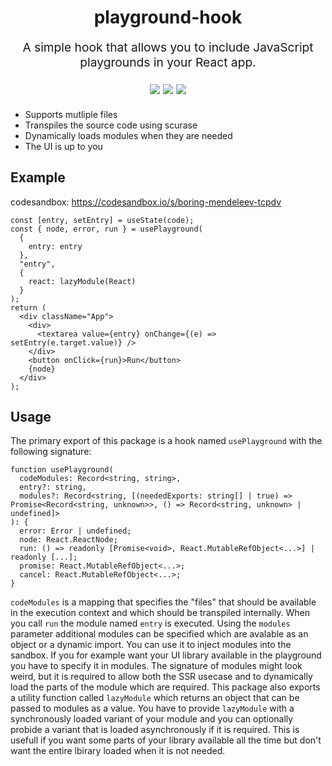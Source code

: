 <h1 align="center">
  playground-hook
  <br>
</h1>
<p align="center" style="font-size: 1.2rem;">
 A simple hook that allows you to include JavaScript playgrounds in your React app. 
</p>
<p align="center" style="font-size: 1.2rem;">
  <img src="https://img.shields.io/npm/v/playground-hook">
  <img src="https://img.shields.io/bundlephobia/minzip/playground-hook">
  <img src="https://img.shields.io/bundlephobia/min/playground-hook">
</p>

- Supports mutliple files
- Transpiles the source code using scurase
- Dynamically loads modules when they are needed
- The UI is up to you

## Example

codesandbox: https://codesandbox.io/s/boring-mendeleev-tcpdv

```tsx
const [entry, setEntry] = useState(code);
const { node, error, run } = usePlayground(
  {
    entry: entry
  },
  "entry",
  {
    react: lazyModule(React)
  }
);
return (
  <div className="App">
    <div>
      <textarea value={entry} onChange={(e) => setEntry(e.target.value)} />
    </div>
    <button onClick={run}>Run</button>
    {node}
  </div>
);
```

## Usage

The primary export of this package is a hook named `usePlayground` with the following signature:

```tsx
function usePlayground(
  codeModules: Record<string, string>,
  entry?: string,
  modules?: Record<string, [(neededExports: string[] | true) => Promise<Record<string, unknown>>, () => Record<string, unknown> | undefined]>
): {
  error: Error | undefined;
  node: React.ReactNode;
  run: () => readonly [Promise<void>, React.MutableRefObject<...>] | readonly [...];
  promise: React.MutableRefObject<...>;
  cancel: React.MutableRefObject<...>;
}
```

`codeModules` is a mapping that specifies the "files" that should be available in the execution context and which should be transpiled internally. When you call `run` the module named `entry` is executed. Using the `modules` parameter additional modules can be specified which are avalable as an object or a dynamic import. You can use it to inject modules into the sandbox. If you for example want your UI library available in the playground you have to specify it in modules. The signature of modules might look weird, but it is required to allow both the SSR usecase and to dynamically load the parts of the module which are required. This package also exports a utility function called `lazyModule` which returns an object that can be passed to modules as a value. You have to provide `lazyModule` with a synchronously loaded variant of your module and you can optionally probide a variant that is loaded asynchronously if it is required. This is usefull if you want some parts of your library available all the time but don't want the entire lbirary loaded when it is not needed.
